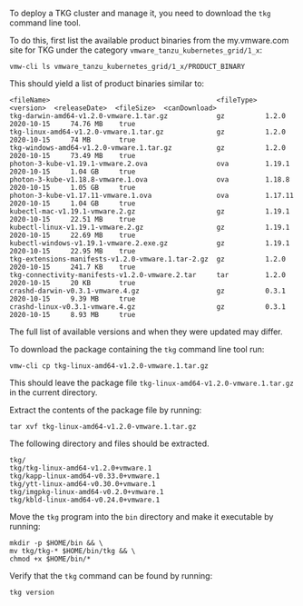 To deploy a TKG cluster and manage it, you need to download the ``tkg`` command line tool.

To do this, first list the available product binaries from the my.vmware.com site for TKG under the category ``vmware_tanzu_kubernetes_grid/1_x``:

```execute-1
vmw-cli ls vmware_tanzu_kubernetes_grid/1_x/PRODUCT_BINARY
```

This should yield a list of product binaries similar to:

```
<fileName>                                         <fileType>  <version>  <releaseDate>  <fileSize>  <canDownload>
tkg-darwin-amd64-v1.2.0-vmware.1.tar.gz            gz          1.2.0      2020-10-15     74.76 MB    true         
tkg-linux-amd64-v1.2.0-vmware.1.tar.gz             gz          1.2.0      2020-10-15     74 MB       true         
tkg-windows-amd64-v1.2.0-vmware.1.tar.gz           gz          1.2.0      2020-10-15     73.49 MB    true         
photon-3-kube-v1.19.1-vmware.2.ova                 ova         1.19.1     2020-10-15     1.04 GB     true         
photon-3-kube-v1.18.8-vmware.1.ova                 ova         1.18.8     2020-10-15     1.05 GB     true         
photon-3-kube-v1.17.11-vmware.1.ova                ova         1.17.11    2020-10-15     1.04 GB     true         
kubectl-mac-v1.19.1-vmware.2.gz                    gz          1.19.1     2020-10-15     22.51 MB    true         
kubectl-linux-v1.19.1-vmware.2.gz                  gz          1.19.1     2020-10-15     22.69 MB    true         
kubectl-windows-v1.19.1-vmware.2.exe.gz            gz          1.19.1     2020-10-15     22.95 MB    true         
tkg-extensions-manifests-v1.2.0-vmware.1.tar-2.gz  gz          1.2.0      2020-10-15     241.7 KB    true         
tkg-connectivity-manifests-v1.2.0-vmware.2.tar     tar         1.2.0      2020-10-15     20 KB       true         
crashd-darwin-v0.3.1-vmware.4.gz                   gz          0.3.1      2020-10-15     9.39 MB     true         
crashd-linux-v0.3.1-vmware.4.gz                    gz          0.3.1      2020-10-15     8.93 MB     true
```

The full list of available versions and when they were updated may differ.

To download the package containing the ``tkg`` command line tool run:

```execute-1
vmw-cli cp tkg-linux-amd64-v1.2.0-vmware.1.tar.gz
```

This should leave the package file ``tkg-linux-amd64-v1.2.0-vmware.1.tar.gz`` in the current directory.

Extract the contents of the package file by running:

```execute-1
tar xvf tkg-linux-amd64-v1.2.0-vmware.1.tar.gz
```

The following directory and files should be extracted.

```
tkg/
tkg/tkg-linux-amd64-v1.2.0+vmware.1
tkg/kapp-linux-amd64-v0.33.0+vmware.1
tkg/ytt-linux-amd64-v0.30.0+vmware.1
tkg/imgpkg-linux-amd64-v0.2.0+vmware.1
tkg/kbld-linux-amd64-v0.24.0+vmware.1
```

Move the ``tkg`` program into the ``bin`` directory and make it executable by running:

```execute-1
mkdir -p $HOME/bin && \
mv tkg/tkg-* $HOME/bin/tkg && \
chmod +x $HOME/bin/*
```

Verify that the ``tkg`` command can be found by running:

```execute
tkg version
```
